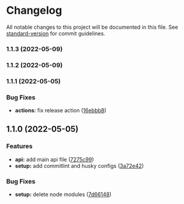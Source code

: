# Changelog

All notable changes to this project will be documented in this file. See [standard-version](https://github.com/conventional-changelog/standard-version) for commit guidelines.

### 1.1.3 (2022-05-09)

### 1.1.2 (2022-05-09)

### 1.1.1 (2022-05-05)


### Bug Fixes

* **actions:** fix release action ([16ebbb8](https://github.com/comoser/commitlint-example/commit/16ebbb83b6fa0c2d8bbbc1e63abd89755b0fcbbc))

## 1.1.0 (2022-05-05)


### Features

* **api:** add main api file ([7275c99](https://github.com/comoser/commitlint-example/commit/7275c9934842b57c11517e576a3bf642192e45d8))
* **setup:** add commitlint and husky configs ([3a72e42](https://github.com/comoser/commitlint-example/commit/3a72e42f8ae3e3c7e6755cd075c9a54f1a0b8b51))


### Bug Fixes

* **setup:** delete node modules ([7d66148](https://github.com/comoser/commitlint-example/commit/7d6614856343326f3c21800bad413e6a83cffd04))
